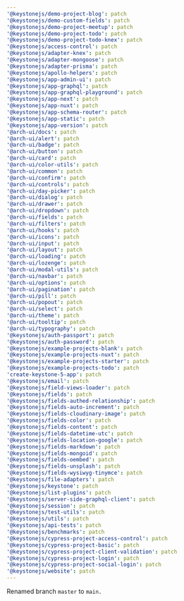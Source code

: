 ```yaml
---
'@keystonejs/demo-project-blog': patch
'@keystonejs/demo-custom-fields': patch
'@keystonejs/demo-project-meetup': patch
'@keystonejs/demo-project-todo': patch
'@keystonejs/demo-project-todo-knex': patch
'@keystonejs/access-control': patch
'@keystonejs/adapter-knex': patch
'@keystonejs/adapter-mongoose': patch
'@keystonejs/adapter-prisma': patch
'@keystonejs/apollo-helpers': patch
'@keystonejs/app-admin-ui': patch
'@keystonejs/app-graphql': patch
'@keystonejs/app-graphql-playground': patch
'@keystonejs/app-next': patch
'@keystonejs/app-nuxt': patch
'@keystonejs/app-schema-router': patch
'@keystonejs/app-static': patch
'@keystonejs/app-version': patch
'@arch-ui/docs': patch
'@arch-ui/alert': patch
'@arch-ui/badge': patch
'@arch-ui/button': patch
'@arch-ui/card': patch
'@arch-ui/color-utils': patch
'@arch-ui/common': patch
'@arch-ui/confirm': patch
'@arch-ui/controls': patch
'@arch-ui/day-picker': patch
'@arch-ui/dialog': patch
'@arch-ui/drawer': patch
'@arch-ui/dropdown': patch
'@arch-ui/fields': patch
'@arch-ui/filters': patch
'@arch-ui/hooks': patch
'@arch-ui/icons': patch
'@arch-ui/input': patch
'@arch-ui/layout': patch
'@arch-ui/loading': patch
'@arch-ui/lozenge': patch
'@arch-ui/modal-utils': patch
'@arch-ui/navbar': patch
'@arch-ui/options': patch
'@arch-ui/pagination': patch
'@arch-ui/pill': patch
'@arch-ui/popout': patch
'@arch-ui/select': patch
'@arch-ui/theme': patch
'@arch-ui/tooltip': patch
'@arch-ui/typography': patch
'@keystonejs/auth-passport': patch
'@keystonejs/auth-password': patch
'@keystonejs/example-projects-blank': patch
'@keystonejs/example-projects-nuxt': patch
'@keystonejs/example-projects-starter': patch
'@keystonejs/example-projects-todo': patch
'create-keystone-5-app': patch
'@keystonejs/email': patch
'@keystonejs/field-views-loader': patch
'@keystonejs/fields': patch
'@keystonejs/fields-authed-relationship': patch
'@keystonejs/fields-auto-increment': patch
'@keystonejs/fields-cloudinary-image': patch
'@keystonejs/fields-color': patch
'@keystonejs/fields-content': patch
'@keystonejs/fields-datetime-utc': patch
'@keystonejs/fields-location-google': patch
'@keystonejs/fields-markdown': patch
'@keystonejs/fields-mongoid': patch
'@keystonejs/fields-oembed': patch
'@keystonejs/fields-unsplash': patch
'@keystonejs/fields-wysiwyg-tinymce': patch
'@keystonejs/file-adapters': patch
'@keystonejs/keystone': patch
'@keystonejs/list-plugins': patch
'@keystonejs/server-side-graphql-client': patch
'@keystonejs/session': patch
'@keystonejs/test-utils': patch
'@keystonejs/utils': patch
'@keystonejs/api-tests': patch
'@keystonejs/benchmarks': patch
'@keystonejs/cypress-project-access-control': patch
'@keystonejs/cypress-project-basic': patch
'@keystonejs/cypress-project-client-validation': patch
'@keystonejs/cypress-project-login': patch
'@keystonejs/cypress-project-social-login': patch
'@keystonejs/website': patch
---
```


Renamed branch `master` to `main.`
